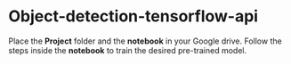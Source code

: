 # Object-detection-tensorflow-api
Place the **Project** folder and the **notebook** in your Google drive. Follow the steps inside the **notebook** to train the desired pre-trained model. 